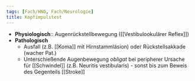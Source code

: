 ```yaml
---
tags: [Fach/HNO, Fach/Neurologie]
title: Kopfimpulstest
---
```

- **Physiologisch**:: Augenrückstellbewegung ([[Vestibulookulärer Reflex]])
- **Pathologisch**
	- Ausfall (z.B. [[Koma]] mit Hirnstammläsion) oder Rückstellsakkade (wacher Pat.)
	- Unterschießende Augenbewegung *obligat* bei peripherer Ursache für [[Schwindel]] (z.B. Neuritis vestibularis) - sonst bis zum Beweis des Gegenteils [[Stroke]]